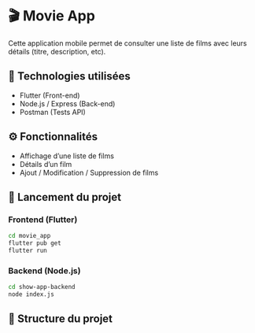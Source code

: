 # 🎬 Movie App

Cette application mobile permet de consulter une liste de films avec leurs détails (titre, description, etc).

## 📱 Technologies utilisées

- Flutter (Front-end)
- Node.js / Express (Back-end)
- Postman (Tests API)

## ⚙️ Fonctionnalités

- Affichage d’une liste de films
- Détails d’un film
- Ajout / Modification / Suppression de films

## 🚀 Lancement du projet

### Frontend (Flutter)
```bash
cd movie_app
flutter pub get
flutter run
```
### Backend (Node.js)
```bash
cd show-app-backend
node index.js
```
## 📁 Structure du projet
